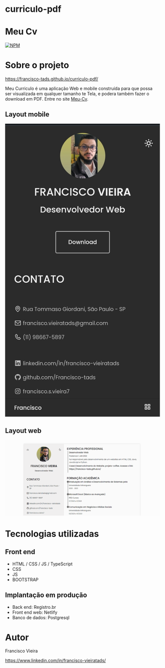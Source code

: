 # curriculo-pdf
# Meu Cv 
[![NPM](https://img.shields.io/npm/l/react)](https://github.com/Francisco-tads/curriculo-pdf/blob/master/LICENCE) 

# Sobre o projeto

https://francisco-tads.github.io/curriculo-pdf/

Meu Curriculo é uma aplicação Web e mobile construída para que possa ser visualizada em qualquer tamanho te Tela, e podera também fazer o download em PDF. Entre no site  [Meu-Cv](https://meu-portfolio.dev.br/ "Site do Meu Curriculo").



## Layout mobile
![Mobile 1](https://github.com/Francisco-tads/curriculo-pdf/blob/master/assets/Meu-Cv2.jpg) 

## Layout web
![Web 1](https://github.com/Francisco-tads/curriculo-pdf/blob/master/assets/Cv-Francisco.png)


## 

# Tecnologias utilizadas

## Front end
- HTML / CSS / JS / TypeScript
- CSS
- JS
- BOOTSTRAP
## Implantação em produção
- Back end: Registro.br
- Front end web: Netlify
- Banco de dados: Postgresql

# Autor

Francisco Vieira

https://www.linkedin.com/in/francisco-vieiratads/

